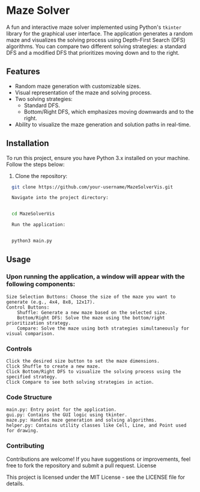 # Maze Solver

A fun and interactive maze solver implemented using Python's `tkinter` library for the graphical user interface. The application generates a random maze and visualizes the solving process using Depth-First Search (DFS) algorithms. You can compare two different solving strategies: a standard DFS and a modified DFS that prioritizes moving down and to the right.

## Features

- Random maze generation with customizable sizes.
- Visual representation of the maze and solving process.
- Two solving strategies:
  - Standard DFS.
  - Bottom/Right DFS, which emphasizes moving downwards and to the right.
- Ability to visualize the maze generation and solution paths in real-time.

## Installation

To run this project, ensure you have Python 3.x installed on your machine. Follow the steps below:

1. Clone the repository:

```bash
  git clone https://github.com/your-username/MazeSolverVis.git

  Navigate into the project directory:


  cd MazeSolverVis

  Run the application:


  python3 main.py
```

## Usage

### Upon running the application, a window will appear with the following components:

    Size Selection Buttons: Choose the size of the maze you want to generate (e.g., 4x4, 8x8, 12x17).
    Control Buttons:
        Shuffle: Generate a new maze based on the selected size.
        Bottom/Right DFS: Solve the maze using the bottom/right prioritization strategy.
        Compare: Solve the maze using both strategies simultaneously for visual comparison.

### Controls

    Click the desired size button to set the maze dimensions.
    Click Shuffle to create a new maze.
    Click Bottom/Right DFS to visualize the solving process using the specified strategy.
    Click Compare to see both solving strategies in action.

### Code Structure

    main.py: Entry point for the application.
    gui.py: Contains the GUI logic using tkinter.
    maze.py: Handles maze generation and solving algorithms.
    helper.py: Contains utility classes like Cell, Line, and Point used for drawing.

### Contributing

Contributions are welcome! If you have suggestions or improvements, feel free to fork the repository and submit a pull request.
License

This project is licensed under the MIT License - see the LICENSE file for details.

